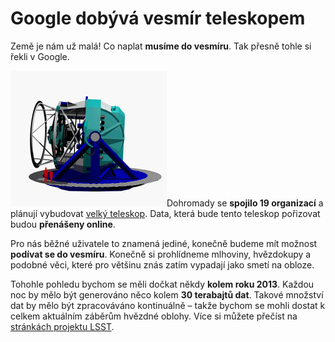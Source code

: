 <!--
title : Google dobývá vesmír teleskopem
author : Roman Ožana <ozana@omdesign.cz>
date : 7.1.2007 22:08:44
tags : google
-->

# Google dobývá vesmír teleskopem

Země je nám už malá! Co naplat **musíme do vesmíru**. Tak přesně tohle si řekli v Google.

<img class="alignleft" style="display: inline; width: 250px; height: 217px;" title="Design teleskopu LSST" src="lsst-observatory.jpg" alt="Design teleskopu LSST" width="250" height="217" />Dohromady se **spojilo 19 organizací** a plánují vybudovat [velký teleskop][1]. Data, která bude tento teleskop pořizovat budou **přenášeny online**.

Pro nás běžné uživatele to znamená jediné, konečně budeme mít možnost **podívat se do vesmíru**. Konečně si prohlídneme mlhoviny, hvězdokupy a podobné věci, které pro většinu znás zatím vypadají jako smetí na obloze.

Tohohle pohledu bychom se měli dočkat někdy **kolem roku 2013**. Každou noc by mělo být generováno něco kolem **30 terabajtů dat**. Takové množství dat by mělo být zpracováváno kontinuálně &#8211; takže bychom se mohli dostat k celkem aktuálním záběrům hvězdné oblohy. Více si můžete přečíst na [stránkách projektu LSST][2].

 [1]: http://www.lsst.org/lsst_home.shtml "Odkaz na stránky teleskopu"
 [2]: http://www.lsst.org/News/google.shtml "Stránky projektu LSST"